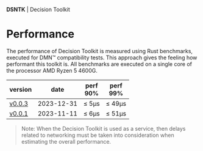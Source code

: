 **DSNTK** | Decision Toolkit

# Performance

The performance of Decision Toolkit is measured using Rust benchmarks, executed for DMN™ compatibility tests.
This approach gives the feeling how performant this toolkit is.
All benchmarks are executed on a single core of the processor AMD Ryzen 5 4600G.

| version                |    date    | perf<br/>90% | perf<br/>99% |
|------------------------|:----------:|:------------:|:------------:|
| [v0.0.3](./2023-12-31) | 2023-12-31 |    ≤ 5µs     |    ≤ 49µs    |
| [v0.0.1](./2023-11-11) | 2023-11-11 |    ≤ 6µs     |    ≤ 51µs    |

> Note: When the Decision Toolkit is used as a service,
> then delays related to networking must be taken into consideration
> when estimating the overall performance.
